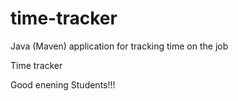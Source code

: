 # time-tracker
Java (Maven) application for tracking time on the job

Time tracker

Good enening Students!!!
